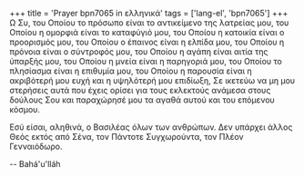 +++
title = 'Prayer bpn7065 in ελληνικά'
tags = ['lang-el', 'bpn7065']
+++
Ω Συ, του Οποίου το πρόσωπο είναι το αντικείµενο της λατρείας µου, του Οποίου η οµορφιά είναι το καταφύγιό µου, του Οποίου η κατοικία είναι ο προορισµός µου, του Οποίου ο έπαινος είναι η ελπίδα µου, του Οποίου η πρόνοια είναι ο σύντροφός µου, του Οποίου η αγάπη είναι αιτία της ύπαρξής µου, του Οποίου η µνεία είναι η παρηγοριά µου, του Οποίου το πλησίασµα είναι η επιθυµία µου, του Οποίου η παρουσία είναι η ακριβότερή µου ευχή και η υψηλότερή µου επιδίωξη, Σε ικετεύω να µη µου στερήσεις αυτά που έχεις ορίσει για τους εκλεκτούς ανάµεσα στους δούλους Σου και παραχώρησέ µου τα αγαθά αυτού και του επόµενου κόσµου.

Εσύ είσαι, αληθινά, ο Βασιλέας όλων των ανθρώπων. ∆εν υπάρχει άλλος Θεός εκτός από Σένα, τον Πάντοτε Συγχωρούντα, τον Πλέον Γενναιόδωρο.

-- Bahá'u'lláh
